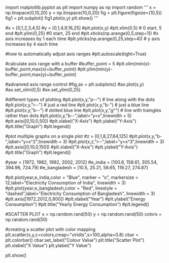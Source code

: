 import matplotlib.pyplot as plt
import numpy as np
import random 
'''
x = np.linspace(0,10,20)
y = np.linspace(10,0,20)
fig = plt.figure(figsize=(10,5))
fig1 = plt.subplot()
fig1.plot(x,y)
plt.show()
'''

#x = [0,1,2,3,4,5]
#y = [0,1,4,9,16,25]
#plt.plot(x,y)
#plt.xlim(0,5) # 0 start, 5 end
#plt.ylim(0,25) #0 start, 25 end
#plt.xticks(np.arange(0,5,step=1)) #x axis increases by 1 each time
#plt.yticks(np.arange(0,25,step=4)) # y axis increases by 4 each time

#how to automatically adjust axis ranges
#plt.autoscale(tight=True)

#calculate axis range with a buffer
#buffer_point = 5
#plt.xlim(min(x)-buffer_point,max(x)+buffer_point)
#plt.ylim(min(y)-buffer_point,max(y)+buffer_point)

#advanved axis range control
#fig,ax = plt.subplots()
#ax.plot(x,y) 
#ax.set_xlim(0,5)
#ax.set_ylim(0,25)

#different types of plotting
#plt.plot(x,y,"p--") # line along with the dots
#plt.plot(x,y,"r--") # just a red line
#plt.plot(x,y,"b-") # just a blue line
#plt.plot(x,y,"b--") # dotted blue line
#plt.plot(x,y,"g^") # line with traingles rather than dots
#plt.plot(x,y,"b--",label="y=x",linewidth = 5)
#plt.axis([0,10,0,50])
#plt.xlabel("X-Axis")
#plt.ylabel("Y-Axis")
#plt.title("Graph")
#plt.legend()

#plot multiple graphs on a single plot
#z = [0,1,8,27,64,125]
#plt.plot(x,y,"b-",label="y=x^2",linewidth = 3)
#plt.plot(x,z,"r--",label="y=x^3",linewidth = 3)
#plt.axis([0,10,0,150])
#plt.xlabel("X-Axis")
#plt.ylabel("Y-Axis")
#plt.title("Graph")
#plt.legend()

#year = [1972, 1982, 1992, 2002, 2012]
#e_india = [100.6, 158.61, 305.54, 394.96, 724.79]
#e_bangladesh = [10.5, 25.21, 58.65, 119.27, 274.87]

#plt.plot(year,e_india,color = "Blue", marker = "o", markersize = 12,label="Electricity Consumption of India", linewidth = 3)
#plt.plot(year,e_bangladesh,color = "Red", linestyle = "dashed",label="Electricity Consumption of Bangladesh", linewidth = 3)
#plt.axis([1972,2012,0,800])
#plt.xlabel("Year")
#plt.ylabel("Energy Consumption")
#plt.title("Yearly Energy Consumption")
#plt.legend()

#SCATTER PLOT
x = np.random.rand(50)
y = np.random.rand(50)
colors = np.random.rand(50)

#creating a scatter plot with color mapping
plt.scatter(x,y,c=colors,cmap="viridis",s=100,alpha=0.8)
cbar = plt.colorbar()
cbar.set_label("Colour Value")
plt.title("Scatter Plot")
plt.xlabel("X Value")
plt.ylabel("Y Value")

plt.show()
